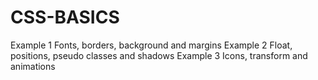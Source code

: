 # CSS-BASICS

Example 1 Fonts, borders, background and margins
Example 2 Float, positions,  pseudo classes and shadows
Example 3 Icons, transform and animations
